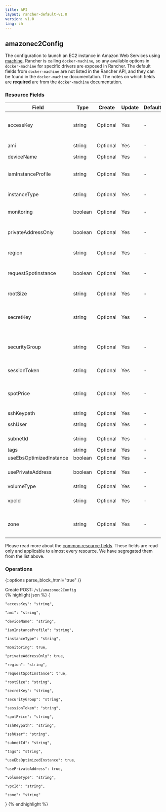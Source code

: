 ```yaml
---
title: API
layout: rancher-default-v1.0
version: v1.0
lang: zh
---
```


## amazonec2Config

The configuration to launch an EC2 instance in Amazon Web Services using [machine]({{site.baseurl}}/rancher/{{page.version}}/{{page.lang}}/api/api-resources/machine). Rancher is calling `docker-machine`, so any available options in `docker-machine` for specific drivers are exposed in Rancher. The default fields from `docker-machine` are not listed in the Rancher API, and they can be found in the `docker-machine` documentation. The notes on which fields are **required** are from the `docker-machine` documentation.

### Resource Fields

Field | Type | Create | Update | Default | Notes
---|---|---|---|---|---
accessKey | string | Optional | Yes | - | <strong>required</strong> Your access key id for the Amazon Web Services API
ami | string | Optional | Yes | - | The AMI ID of the instance to use
deviceName | string | Optional | Yes | - | 
iamInstanceProfile | string | Optional | Yes | - | The AWS IAM instance role name to be used as the instance profile
instanceType | string | Optional | Yes | - | The AWS instance type to run
monitoring | boolean | Optional | Yes | - | Whether or not to enable CloudWatch Monitoring
privateAddressOnly | boolean | Optional | Yes | - | Whether or not to use the AWS EC2 private IP address
region | string | Optional | Yes | - | The region to use when launching the instance.
requestSpotInstance | boolean | Optional | Yes | - | Whether or not to use AWS EC2 spot instances
rootSize | string | Optional | Yes | - | The root disk size of the AWS EC2 instance (in GB)
secretKey | string | Optional | Yes | - | <strong>required</strong> Your secret access key for the Amazon Web Services API
securityGroup | string | Optional | Yes | - | The AWS VPC security group name to use when launching your instance
sessionToken | string | Optional | Yes | - | The session token for the AWS API
spotPrice | string | Optional | Yes | - | The spot instance bid price (in dollars) if the `requestSpotInstance` is `true`.
sshKeypath | string | Optional | Yes | - | 
sshUser | string | Optional | Yes | - | The SSH login user name
subnetId | string | Optional | Yes | - | The AWS VPC subnet ID
tags | string | Optional | Yes | - | 
useEbsOptimizedInstance | boolean | Optional | Yes | - | 
usePrivateAddress | boolean | Optional | Yes | - | Whether or not to use the AWS EC2 private IP address
volumeType | string | Optional | Yes | - | 
vpcId | string | Optional | Yes | - | <strong>required</strong> The VPC ID to launch the instance in
zone | string | Optional | Yes | - | The AWS zone to launch the instance in (i.e. one of a, b, c, d, e)


Please read more about the [common resource fields]({{site.baseurl}}/rancher/{{page.version}}/{{page.lang}}/api/common/). 
These fields are read only and applicable to almost every resource. We have segregated them from the list above.


### Operations
{::options parse_block_html="true" /}



<div class="action">
<span class="header">
Create
<span class="headerright">POST:  <code>/v1/amazonec2Config</code></span></span>
<div class="action-contents">
{% highlight json %} 
{

	"accessKey": "string",

	"ami": "string",

	"deviceName": "string",

	"iamInstanceProfile": "string",

	"instanceType": "string",

	"monitoring": true,

	"privateAddressOnly": true,

	"region": "string",

	"requestSpotInstance": true,

	"rootSize": "string",

	"secretKey": "string",

	"securityGroup": "string",

	"sessionToken": "string",

	"spotPrice": "string",

	"sshKeypath": "string",

	"sshUser": "string",

	"subnetId": "string",

	"tags": "string",

	"useEbsOptimizedInstance": true,

	"usePrivateAddress": true,

	"volumeType": "string",

	"vpcId": "string",

	"zone": "string"

} 
{% endhighlight %}
</div>
</div>










